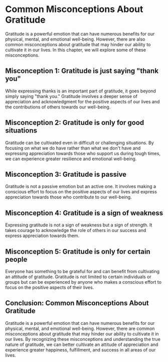 Common Misconceptions About Gratitude
==============================================================

Gratitude is a powerful emotion that can have numerous benefits for our physical, mental, and emotional well-being. However, there are also common misconceptions about gratitude that may hinder our ability to cultivate it in our lives. In this chapter, we will explore some of these misconceptions.

Misconception 1: Gratitude is just saying "thank you"
-----------------------------------------------------

While expressing thanks is an important part of gratitude, it goes beyond simply saying "thank you." Gratitude involves a deeper sense of appreciation and acknowledgment for the positive aspects of our lives and the contributions of others towards our well-being.

Misconception 2: Gratitude is only for good situations
------------------------------------------------------

Gratitude can be cultivated even in difficult or challenging situations. By focusing on what we do have rather than what we don't have and expressing appreciation towards those who support us during tough times, we can experience greater resilience and emotional well-being.

Misconception 3: Gratitude is passive
-------------------------------------

Gratitude is not a passive emotion but an active one. It involves making a conscious effort to focus on the positive aspects of our lives and express appreciation towards those who contribute to our well-being.

Misconception 4: Gratitude is a sign of weakness
------------------------------------------------

Expressing gratitude is not a sign of weakness but a sign of strength. It takes courage to acknowledge the role of others in our success and express appreciation towards them.

Misconception 5: Gratitude is only for certain people
-----------------------------------------------------

Everyone has something to be grateful for and can benefit from cultivating an attitude of gratitude. Gratitude is not limited to certain individuals or groups but can be experienced by anyone who makes a conscious effort to focus on the positive aspects of their lives.

Conclusion: Common Misconceptions About Gratitude
-------------------------------------------------

Gratitude is a powerful emotion that can have numerous benefits for our physical, mental, and emotional well-being. However, there are common misconceptions about gratitude that may hinder our ability to cultivate it in our lives. By recognizing these misconceptions and understanding the true nature of gratitude, we can better cultivate an attitude of appreciation and experience greater happiness, fulfillment, and success in all areas of our lives.
